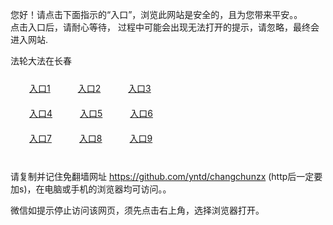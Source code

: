 您好！请点击下面指示的“入口”，浏览此网站是安全的，且为您带来平安。。 <br/>
点击入口后，请耐心等待， 过程中可能会出现无法打开的提示，请忽略，最终会进入网站. </br>

法轮大法在长春<br/>
<div style="padding:10px"><a style="margin:20px" target="_blank" href="https://d3dvwchv2m8w0.cloudfront.net/2Qpsp?fybmah" id="ccLink1" rel="nofollow">入口1</a> <a target="_blank" style="margin:20px" href="https://d2is21v4dc5yof.cloudfront.net/2Qpsp?vwdxjvv" id="ccLink2" rel="nofollow">入口2</a> <a style="margin:20px" target="_blank" href="https://d1l3gjwf1q4kr2.cloudfront.net/2Qpsp?bzurj" id="ccLink3" rel="nofollow">入口3</a></div>

<div style="padding:10px" ><a style="margin:20px" target="_blank" href="https://d3dvwchv2m8w0.cloudfront.net/2Qpsp?fybmah" id="ccLink4" rel="nofollow">入口4</a> <a style="margin:20px" href="https://d2is21v4dc5yof.cloudfront.net/2Qpsp?vwdxjvv" target="_blank" id="ccLink5" rel="nofollow">入口5</a> <a style="margin:20px" href="https://d1l3gjwf1q4kr2.cloudfront.net/2Qpsp?bzurj" target="_blank" id="ccLink6" rel="nofollow">入口6</a></div>

<div style="padding:10px"><a style="margin:20px" target="_blank" href="https://d3dvwchv2m8w0.cloudfront.net/2Qpsp?fybmah" id="ccLink7" rel="nofollow">入口7</a> <a style="margin:20px" href="https://d2is21v4dc5yof.cloudfront.net/2Qpsp?vwdxjvv" target="_blank" id="ccLink8" rel="nofollow">入口8</a> <a style="margin:20px" target="_blank" href="https://d1l3gjwf1q4kr2.cloudfront.net/2Qpsp?bzurj" id="ccLink9" rel="nofollow">入口9</a></div>

<br/>



请复制并记住免翻墙网址 https://github.com/yntd/changchunzx (http后一定要加s)，在电脑或手机的浏览器均可访问。。<br/>

微信如提示停止访问该网页，须先点击右上角，选择浏览器打开。
